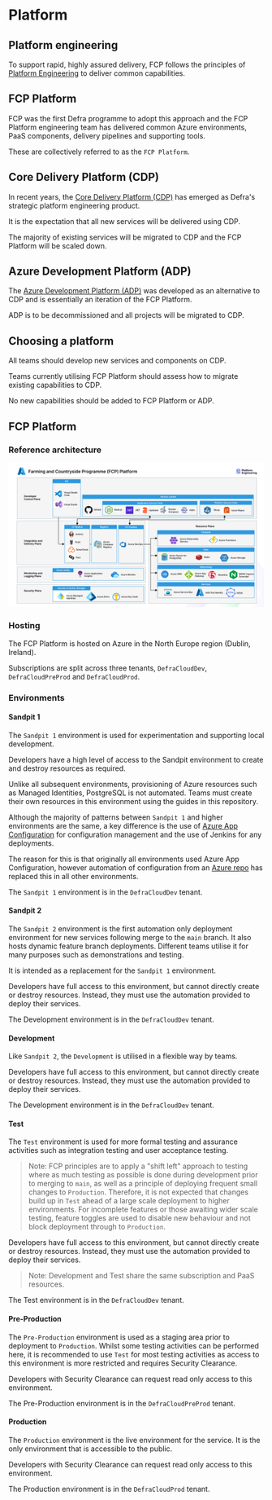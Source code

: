 # Platform

## Platform engineering

To support rapid, highly assured delivery, FCP follows the principles of [Platform Engineering](https://platformengineering.org/blog/what-is-platform-engineering) to deliver common capabilities.

## FCP Platform

FCP was the first Defra programme to adopt this approach and the FCP Platform engineering team has delivered common Azure environments, PaaS components, delivery pipelines and supporting tools.

These are collectively referred to as the `FCP Platform`.

## Core Delivery Platform (CDP)

In recent years, the [Core Delivery Platform (CDP)](https://github.com/DEFRA/cdp-documentation) has emerged as Defra's strategic platform engineering product.

It is the expectation that all new services will be delivered using CDP.

The majority of existing services will be migrated to CDP and the FCP Platform will be scaled down.

## Azure Development Platform (ADP)

The [Azure Development Platform (ADP)](https://defra.github.io/adp-documentation/) was developed as an alternative to CDP and is essentially an iteration of the FCP Platform.

ADP is to be decommissioned and all projects will be migrated to CDP.

## Choosing a platform

All teams should develop new services and components on CDP.

Teams currently utilising FCP Platform should assess how to migrate existing capabilities to CDP.

No new capabilities should be added to FCP Platform or ADP.


## FCP Platform

### Reference architecture

![Reference architecture](../img/fcp-platform-reference-architecture.png)

### Hosting

The FCP Platform is hosted on Azure in the North Europe region (Dublin, Ireland).

Subscriptions are split across three tenants, `DefraCloudDev`, `DefraCloudPreProd` and `DefraCloudProd`.

### Environments

#### Sandpit 1

The `Sandpit 1` environment is used for experimentation and supporting local development.

Developers have a high level of access to the Sandpit environment to create and destroy resources as required.

Unlike all subsequent environments, provisioning of Azure resources such as Managed Identities, PostgreSQL is not automated.  Teams must create their own resources in this environment using the guides in this repository.

Although the majority of patterns between `Sandpit 1` and higher environments are the same, a key difference is the use of [Azure App Configuration](https://docs.microsoft.com/en-us/azure/azure-app-configuration/overview) for configuration management and the use of Jenkins for any deployments.

The reason for this is that originally all environments used Azure App Configuration, however automation of configuration from an [Azure repo](https://dev.azure.com/defragovuk/DEFRA-FFC/_git/DEFRA-FFC-PLATFORM) has replaced this in all other environments.

The `Sandpit 1` environment is in the `DefraCloudDev` tenant.

#### Sandpit 2

The `Sandpit 2` environment is the first automation only deployment environment for new services following merge to the `main` branch.  It also hosts dynamic feature branch deployments.
Different teams utilise it for many purposes such as demonstrations and testing.

It is intended as a replacement for the `Sandpit 1` environment.

Developers have full access to this environment, but cannot directly create or destroy resources.  Instead, they must use the automation provided to deploy their services.

The Development environment is in the `DefraCloudDev` tenant.

#### Development

Like `Sandpit 2`, the `Development` is utilised in a flexible way by teams.

Developers have full access to this environment, but cannot directly create or destroy resources.  Instead, they must use the automation provided to deploy their services.

The Development environment is in the `DefraCloudDev` tenant.

#### Test

The `Test` environment is used for more formal testing and assurance activities such as integration testing and user acceptance testing.

> Note: FCP principles are to apply a "shift left" approach to testing where as much testing as possible is done during development prior to merging to `main`, as well as a principle of deploying frequent small changes to `Production`.
> Therefore, it is not expected that changes build up in `Test` ahead of a large scale deployment to higher environments.  For incomplete features or those awaiting wider scale testing, feature toggles are used to disable new behaviour and not block deployment through to `Production`.

Developers have full access to this environment, but cannot directly create or destroy resources.  Instead, they must use the automation provided to deploy their services.

> Note: Development and Test share the same subscription and PaaS resources.

The Test environment is in the `DefraCloudDev` tenant.

#### Pre-Production

The `Pre-Production` environment is used as a staging area prior to deployment to `Production`.  Whilst some testing activities can be performed here, it is recommended to use `Test` for most testing activities as access to this environment is more restricted and requires Security Clearance.

Developers with Security Clearance can request read only access to this environment.

The Pre-Production environment is in the `DefraCloudPreProd` tenant.

#### Production

The `Production` environment is the live environment for the service.  It is the only environment that is accessible to the public.

Developers with Security Clearance can request read only access to this environment.

The Production environment is in the `DefraCloudProd` tenant.
